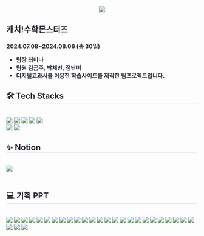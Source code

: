 <div align= "center">
    <img src="https://github.com/user-attachments/assets/b649a782-8475-4aa9-8623-560dfad44bc1" />
    </div>
    <div style="text-align: left;"> 
    <h2 style="border-bottom: 1px solid #d8dee4; color: #282d33;"> 캐치!수학몬스터즈 </h2>  
    <div style="font-weight: 700; font-size: 15px; text-align: left; color: #282d33;"> 2024.07.08~2024.08.06 (총 30일)
    <ul>
    <li>팀장 최미나</li>
    <li>팀원 김금주, 박채민, 정단비</li>
    <li>디지털교과서를 이용한 학습사이트를 제작한 팀프로젝트입니다. </li>
    </ul>
    </div> 
    </div>
    <div style="text-align: left;">
    <h2 style="border-bottom: 1px solid #d8dee4; color: #282d33;"> 🛠️ Tech Stacks </h2> <br> 
    <div style="margin: ; text-align: left;" "text-align: left;"> <img src="https://img.shields.io/badge/Notion-000000?style=for-the-badge&logo=Notion&logoColor=white">
          <img src="https://img.shields.io/badge/React-61DAFB?style=for-the-badge&logo=React&logoColor=white">
          <img src="https://img.shields.io/badge/Node.js-339933?style=for-the-badge&logo=Node.js&logoColor=white">
          <img src="https://img.shields.io/badge/HTML5-E34F26?style=for-the-badge&logo=HTML5&logoColor=white">
          <img src="https://img.shields.io/badge/CSS3-1572B6?style=for-the-badge&logo=CSS3&logoColor=white">
          <br/><img src="https://img.shields.io/badge/Javascript-F7DF1E?style=for-the-badge&logo=Javascript&logoColor=white">
          <img src="https://img.shields.io/badge/Figma-F24E1E?style=for-the-badge&logo=Figma&logoColor=white">
          </div>
    </div>
    <div style="text-align: left;">
    <h2 style="border-bottom: 1px solid #d8dee4; color: #282d33;">✨ Notion </h2> <br> 
    <div style="text-align: left;"> <a href=https://hickory-rise-dcc.notion.site/M-ms-f15088a98d7a4877ae928b365a5686ae?pvs=74> <img src="https://img.shields.io/badge/Notion-000000?style=for-the-badge&logo=Notion&logoColor=white&link=https://hickory-rise-dcc.notion.site/M-ms-f15088a98d7a4877ae928b365a5686ae?pvs=74"> </a>
          </div>  <br> 
    <div style="text-align: left;">  </div> 
    </div>
    <div>
        <div style="text-align: left;">
    <h2 style="border-bottom: 1px solid #d8dee4; color: #282d33;"> 💻 기획 PPT </h2> <br> 
          </div>
<img src="https://github.com/user-attachments/assets/027a2a4e-137e-4df4-b01e-e841c02a3536">
<img src="https://github.com/user-attachments/assets/a728a2ea-41bf-447a-9fd2-870a2662004f">
<img src="https://github.com/user-attachments/assets/720753d9-8ed4-4e47-a50c-4f2ae4f6c9f8">
<img src="https://github.com/user-attachments/assets/62844b90-4409-4191-95a2-62b291d689eb">
<img src="https://github.com/user-attachments/assets/444d38cd-c34b-4116-b829-8d4a7aedc4cf">
<img src="https://github.com/user-attachments/assets/374376fe-b510-4ec1-afad-04b0c0df8d1c">
<img src="https://github.com/user-attachments/assets/692f1e02-c070-4de0-9b28-f6f4c260cfd4">
<img src="https://github.com/user-attachments/assets/ab716f79-6a23-4bec-a37f-df6d9e8226c9">
<img src="https://github.com/user-attachments/assets/7dd8bad2-0884-4016-b9ab-9afce8196b07">
<img src="https://github.com/user-attachments/assets/53a8aebc-b517-4495-a5ff-7771cc01d4e1">
<img src="https://github.com/user-attachments/assets/f9b9efd8-dacc-4393-a3f0-438edb04fbfe">
<img src="https://github.com/user-attachments/assets/77855c82-0e73-46c7-bb59-c04e7d06fd8f">
<img src="https://github.com/user-attachments/assets/30cec9cd-7458-413e-97dc-e6879f88e8eb">
<img src="https://github.com/user-attachments/assets/67636043-518e-4666-a8b3-d72d8a8e0869">
<img src="https://github.com/user-attachments/assets/0040a6f1-6a78-40b3-9d92-4c4547ff9837">
<img src="https://github.com/user-attachments/assets/432a821e-cfa0-4203-82fb-59ecadc1b54c">
<img src="https://github.com/user-attachments/assets/55a767df-a335-40bf-aedf-ee17003df770">
<img src="https://github.com/user-attachments/assets/2be0ea2f-e489-4c65-95d3-448ac1ca1bba">
<img src="https://github.com/user-attachments/assets/a0415b27-1e2c-405f-8183-047b1aa52f61">
<img src="https://github.com/user-attachments/assets/f99ef80e-0bcf-462a-bf2d-b308ee906530">
<img src="https://github.com/user-attachments/assets/90221b0f-d526-4df0-b9f4-9c87bb5071be">
<img src="https://github.com/user-attachments/assets/ccaaca7c-2ec5-4a6c-8c47-18b94184dc46">
<img src="https://github.com/user-attachments/assets/efda8eb7-7e7d-4073-b671-cb97bc1d8ad6">
<img src="https://github.com/user-attachments/assets/a035803c-411c-4a78-96d9-b949f2e19577">
<img src="https://github.com/user-attachments/assets/c50981ff-a64a-4caf-94d3-3ca7aeea7ff9">
<img src="https://github.com/user-attachments/assets/3beb799c-baf9-4f99-83c0-99d4012afcdd">
<img src="https://github.com/user-attachments/assets/7c04199f-cc72-4b1d-b7e6-66e44b9cc88c">
<img src="https://github.com/user-attachments/assets/166eb70b-b312-4b8d-ae1c-580f46eff454">
        </div>
    

    
